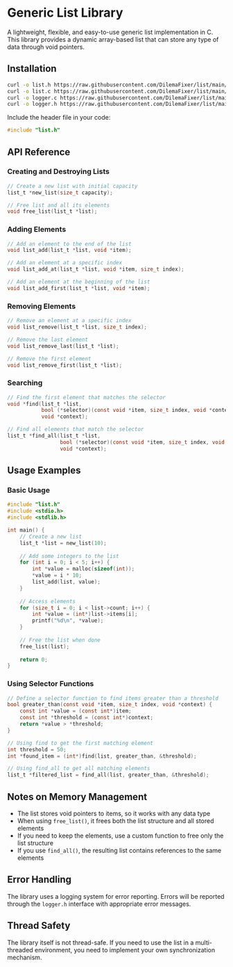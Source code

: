 # Generic List Library

A lightweight, flexible, and easy-to-use generic list implementation in C. This library provides a dynamic array-based list that can store any type of data through void pointers.

## Installation

```bash
curl -o list.h https://raw.githubusercontent.com/DilemaFixer/list/main/list.h
curl -o list.c https://raw.githubusercontent.com/DilemaFixer/list/main/list.c
curl -o logger.c https://raw.githubusercontent.com/DilemaFixer/list/main/logger.c
curl -o logger.h https://raw.githubusercontent.com/DilemaFixer/list/main/logger.h
```

Include the header file in your code:

```c
#include "list.h"
```

## API Reference

### Creating and Destroying Lists

```c
// Create a new list with initial capacity
list_t *new_list(size_t capacity);

// Free list and all its elements
void free_list(list_t *list);
```

### Adding Elements

```c
// Add an element to the end of the list
void list_add(list_t *list, void *item);

// Add an element at a specific index
void list_add_at(list_t *list, void *item, size_t index);

// Add an element at the beginning of the list
void list_add_first(list_t *list, void *item);
```

### Removing Elements

```c
// Remove an element at a specific index
void list_remove(list_t *list, size_t index);

// Remove the last element
void list_remove_last(list_t *list);

// Remove the first element
void list_remove_first(list_t *list);
```

### Searching

```c
// Find the first element that matches the selector
void *find(list_t *list, 
           bool (*selector)(const void *item, size_t index, void *context), 
           void *context);

// Find all elements that match the selector
list_t *find_all(list_t *list, 
                 bool (*selector)(const void *item, size_t index, void *context), 
                 void *context);
```

## Usage Examples

### Basic Usage

```c
#include "list.h"
#include <stdio.h>
#include <stdlib.h>

int main() {
    // Create a new list
    list_t *list = new_list(10);
    
    // Add some integers to the list
    for (int i = 0; i < 5; i++) {
        int *value = malloc(sizeof(int));
        *value = i * 10;
        list_add(list, value);
    }
    
    // Access elements
    for (size_t i = 0; i < list->count; i++) {
        int *value = (int*)list->items[i];
        printf("%d\n", *value);
    }
    
    // Free the list when done
    free_list(list);
    
    return 0;
}
```

### Using Selector Functions

```c
// Define a selector function to find items greater than a threshold
bool greater_than(const void *item, size_t index, void *context) {
    const int *value = (const int*)item;
    const int *threshold = (const int*)context;
    return *value > *threshold;
}

// Using find to get the first matching element
int threshold = 50;
int *found_item = (int*)find(list, greater_than, &threshold);

// Using find_all to get all matching elements
list_t *filtered_list = find_all(list, greater_than, &threshold);
```

## Notes on Memory Management

- The list stores void pointers to items, so it works with any data type
- When using `free_list()`, it frees both the list structure and all stored elements
- If you need to keep the elements, use a custom function to free only the list structure
- If you use `find_all()`, the resulting list contains references to the same elements

## Error Handling

The library uses a logging system for error reporting. Errors will be reported through the `logger.h` interface with appropriate error messages.

## Thread Safety

The library itself is not thread-safe. If you need to use the list in a multi-threaded environment, you need to implement your own synchronization mechanism.
